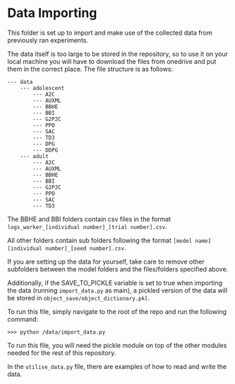 # Data Importing

This folder is set up to import and make use of the collected data from previously ran experiments.

The data itself is too large to be stored in the repository, so to use it on your local machine you will have to download the files from onedrive and put them in the correct place. The file structure is as follows:

```
--- data
    --- adolescent
        --- A2C
        --- AUXML
        --- BBHE
        --- BBI
        --- G2P2C
        --- PPO
        --- SAC
        --- TD3
        --- DPG
        --- DDPG
    --- adult
        --- A2C
        --- AUXML
        --- BBHE
        --- BBI
        --- G2P2C
        --- PPO
        --- SAC
        --- TD3
``` 
The BBHE and BBI folders contain csv files in the format `logs_worker_[individual number]_[trial number].csv`.

All other folders contain sub folders following the format `[model name][individual number]_[seed number].csv`.

If you are setting up the data for yourself, take care to remove other subfolders between the model folders and the files/folders specified above.

Additionally, if the SAVE_TO_PICKLE variable is set to true when importing the data (running `import_data.py` as main), a pickled version of the data will be stored in `object_save/object_dictionary.pkl`.

To run this file, simply navigate to the root of the repo and run the following command:

```
>>> python /data/import_data.py
```

To run this file, you will need the pickle module on top of the other modules needed for the rest of this repository.

In the `utilise_data.py` file, there are examples of how to read and write the data.